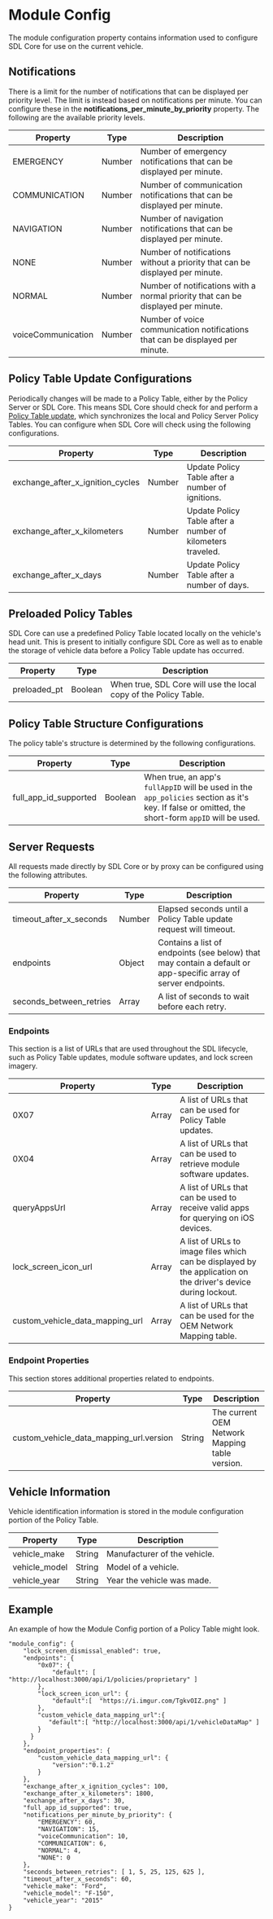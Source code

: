 # Module Config
The module configuration property contains information used to configure SDL Core for use on the current vehicle.

## Notifications
There is a limit for the number of notifications that can be displayed per priority level.  The limit is instead based on notifications per minute.  You can configure these in the **notifications_per_minute_by_priority** property.  The following are the available priority levels.

| Property | Type | Description |
| -------- | ---- | ----------- |
| EMERGENCY          | Number | Number of emergency notifications that can be displayed per minute. |
| COMMUNICATION      | Number | Number of communication notifications that can be displayed per minute. |
| NAVIGATION         | Number | Number of navigation notifications that can be displayed per minute. |
| NONE               | Number | Number of notifications without a priority that can be displayed per minute. |
| NORMAL             | Number | Number of notifications with a normal priority that can be displayed per minute. |
| voiceCommunication | Number | Number of voice communication notifications that can be displayed per minute. |

<a name="Policy-Table-Update-Configurations"></a>

## Policy Table Update Configurations
Periodically changes will be made to a Policy Table, either by the Policy Server or SDL Core. This means SDL Core should check for and perform a [Policy Table update](/docs/sdl-server/policy-table-update), which synchronizes the local and Policy Server Policy Tables. You can configure when SDL Core will check using the following configurations.

| Property | Type | Description |
| -------- | ---- | ----------- |
| exchange_after_x_ignition_cycles | Number | Update Policy Table after a number of ignitions. |
| exchange_after_x_kilometers | Number | Update Policy Table after a number of kilometers traveled. |
| exchange_after_x_days | Number | Update Policy Table after a number of days.  |


## Preloaded Policy Tables
SDL Core can use a predefined Policy Table located locally on the vehicle's head unit.  This is present to initially configure SDL Core as well as to enable the storage of vehicle data before a Policy Table update has occurred.

| Property | Type | Description |
| -------- | ---- | ----------- |
| preloaded_pt | Boolean | When true, SDL Core will use the local copy of the Policy Table. |

## Policy Table Structure Configurations
The policy table's structure is determined by the following configurations.

| Property | Type | Description |
| -------- | ---- | ----------- |
| full_app_id_supported | Boolean | When true, an app's `fullAppID` will be used in the `app_policies` section as it's key. If false or omitted, the short-form `appID` will be used. |

## Server Requests
All requests made directly by SDL Core or by proxy can be configured using the following attributes.

| Property | Type | Description |
| -------- | ---- | ----------- |
| timeout_after_x_seconds | Number | Elapsed seconds until a Policy Table update request will timeout. |
| endpoints | Object | Contains a list of endpoints (see below) that may contain a default or app-specific array of server endpoints. |
| seconds_between_retries | Array | A list of seconds to wait before each retry. |

<a name="Service-Types"></a>

### Endpoints
This section is a list of URLs that are used throughout the SDL lifecycle, such as Policy Table updates, module software updates, and lock screen imagery.

| Property | Type | Description |
| -------- | ---- | ----------- |
| 0X07 | Array | A list of URLs that can be used for Policy Table updates. |
| 0X04 | Array | A list of URLs that can be used to retrieve module software updates. |
| queryAppsUrl | Array | A list of URLs that can be used to receive valid apps for querying on iOS devices. |
| lock_screen_icon_url | Array | A list of URLs to image files which can be displayed by the application on the driver's device during lockout. |
| custom_vehicle_data_mapping_url | Array | A list of URLs that can be used for the OEM Network Mapping table. |


### Endpoint Properties
This section stores additional properties related to endpoints.

| Property | Type | Description |
| -------- | ---- | ----------- |
| custom_vehicle_data_mapping_url.version| String | The current OEM Network Mapping table version. |

## Vehicle Information
Vehicle identification information is stored in the module configuration portion of the Policy Table.

| Property | Type | Description |
| -------- | ---- | ----------- |
| vehicle_make  | String | Manufacturer of the vehicle. |
| vehicle_model | String | Model of a vehicle. |
| vehicle_year  | String | Year the vehicle was made. |


## Example
An example of how the Module Config portion of a Policy Table might look.

    "module_config": {
        "lock_screen_dismissal_enabled": true,
        "endpoints": {
            "0x07": {
                "default": [ "http://localhost:3000/api/1/policies/proprietary" ]
            },
            "lock_screen_icon_url": {
                "default":[  "https://i.imgur.com/TgkvOIZ.png" ]
            },
            "custom_vehicle_data_mapping_url":{  
               "default":[ "http://localhost:3000/api/1/vehicleDataMap" ]
            } 
          }
        },
        "endpoint_properties": {  
            "custom_vehicle_data_mapping_url": {
                "version":"0.1.2"
            }
        },
        "exchange_after_x_ignition_cycles": 100,
        "exchange_after_x_kilometers": 1800,
        "exchange_after_x_days": 30,
        "full_app_id_supported": true,
        "notifications_per_minute_by_priority": {
            "EMERGENCY": 60,
            "NAVIGATION": 15,
            "voiceCommunication": 10,
            "COMMUNICATION": 6,
            "NORMAL": 4,
            "NONE": 0
        },
        "seconds_between_retries": [ 1, 5, 25, 125, 625 ],
        "timeout_after_x_seconds": 60,
        "vehicle_make": "Ford",
        "vehicle_model": "F-150",
        "vehicle_year": "2015"
    }


